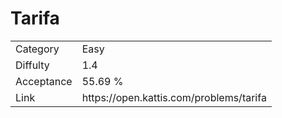 # Tarifa

<table>
    <tr>
        <td>Category</td>
        <td>Easy</td>
    </tr>
    <tr>
        <td>Diffulty</td>
        <td>1.4</td>
    </tr>
    <tr>
        <td>Acceptance</td>
        <td>55.69 %</td>
    </tr>
    <tr>
        <td>Link</td>
        <td>https://open.kattis.com/problems/tarifa</td>
    </tr>
</table>